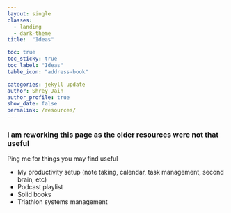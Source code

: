 ```yaml
---
layout: single
classes:
  - landing
  - dark-theme
title:  "Ideas"

toc: true
toc_sticky: true
toc_label: "Ideas"
table_icon: "address-book"

categories: jekyll update
author: Shrey Jain
author_profile: true
show_date: false
permalink: /resources/
---
```


### I am reworking this page as the older resources were not that useful

Ping me for things you may find useful

- My productivity setup (note taking, calendar, task management, second brain, etc)
- Podcast playlist
- Solid books
- Triathlon systems management 

